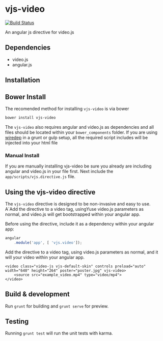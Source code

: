 # vjs-video

[![Build Status](https://travis-ci.org/LonnyGomes/vjs-video.svg)](https://travis-ci.org/LonnyGomes/vjs-video)

An angular js directive for video.js


## Dependencies

* video.js
* angular.js

## Installation

## Bower Install

The recomended method for installing `vjs-video` is via bower

```bash
bower install vjs-video
```

The `vjs-video` also requires angular and video.js as dependencies and all files should be located within your `bower_components` folder. If you are using [wiredep](https://github.com/stephenplusplus/grunt-wiredep) in a grunt or gulp setup, all the required script includes will be injected into your html file


### Manual Install

If you are manually installing vjs-video be sure you already are including angular and video.js in your file first. Next include the `app/scripts/vjs.directive.js` file.


## Using the vjs-video directive

The `vjs-video` directive is designed to be non-invasive and easy to use. A`Add the directive to a video tag, usingYuse video.js parameters as normal, and video.js will get bootstrapped within your angular app.


Before using the directive, include it as a dependency within your angular app:

```javascript
angular
    .module('app', [ 'vjs.video']);

```

Add the directive to a video tag, using video.js parameters as normal, and it will your video within your angular app.

```
<video class="video-js vjs-default-skin" controls preload="auto" width="640" height="264" poster="poster.jpg" vjs-video>
    <source src="example_video.mp4" type="video/mp4">
</video>
```

## Build & development

Run `grunt` for building and `grunt serve` for preview.

## Testing

Running `grunt test` will run the unit tests with karma.
